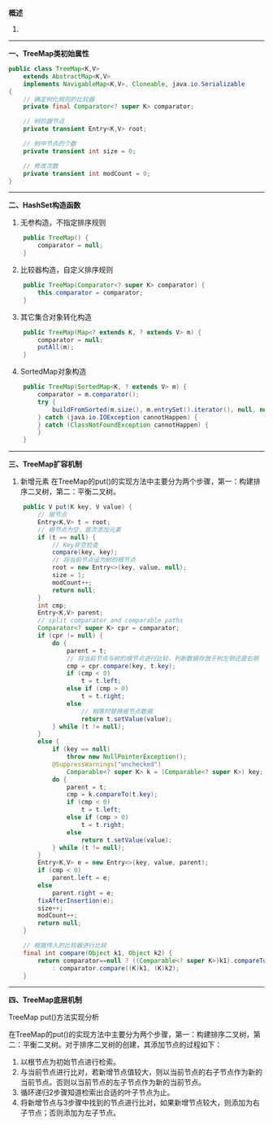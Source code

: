 **概述**

1. 

***
**一、TreeMap类初始属性**
```java
public class TreeMap<K,V>
    extends AbstractMap<K,V>
    implements NavigableMap<K,V>, Cloneable, java.io.Serializable
{
    // 确定树化规则的比较器
    private final Comparator<? super K> comparator;

    // 树的跟节点
    private transient Entry<K,V> root;

    // 树中节点的个数
    private transient int size = 0;

    // 修改次数
    private transient int modCount = 0;
}
```
***
**二、HashSet构造函数**

1. 无参构造，不指定排序规则
```java
    public TreeMap() {
        comparator = null;
    }
```
2. 比较器构造，自定义排序规则
```java
    public TreeMap(Comparator<? super K> comparator) {
        this.comparator = comparator;
    }
```
3. 其它集合对象转化构造
```java
    public TreeMap(Map<? extends K, ? extends V> m) {
        comparator = null;
        putAll(m);
    }
```
4. SortedMap对象构造
```java
    public TreeMap(SortedMap<K, ? extends V> m) {
        comparator = m.comparator();
        try {
            buildFromSorted(m.size(), m.entrySet().iterator(), null, null);
        } catch (java.io.IOException cannotHappen) {
        } catch (ClassNotFoundException cannotHappen) {
        }
    }
```
***
**三、TreeMap扩容机制**
1. 新增元素
在TreeMap的put()的实现方法中主要分为两个步骤，第一：构建排序二叉树，第二：平衡二叉树。
```java
    public V put(K key, V value) {
        // 根节点
        Entry<K,V> t = root;
        // 根节点为空，首次添加元素
        if (t == null) {
            // Key非空检查
            compare(key, key);
            // 将当前节点设为树的根节点
            root = new Entry<>(key, value, null);
            size = 1;
            modCount++;
            return null;
        }
        int cmp;
        Entry<K,V> parent;
        // split comparator and comparable paths
        Comparator<? super K> cpr = comparator;
        if (cpr != null) {
            do {
                parent = t;
                // 将当前节点与树的根节点进行比较，判断数据存放于树左侧还是右侧
                cmp = cpr.compare(key, t.key);
                if (cmp < 0)
                    t = t.left;
                else if (cmp > 0)
                    t = t.right;
                else
                    // 相等时替换根节点数据
                    return t.setValue(value);
            } while (t != null);
        }
        else {
            if (key == null)
                throw new NullPointerException();
            @SuppressWarnings("unchecked")
                Comparable<? super K> k = (Comparable<? super K>) key;
            do {
                parent = t;
                cmp = k.compareTo(t.key);
                if (cmp < 0)
                    t = t.left;
                else if (cmp > 0)
                    t = t.right;
                else
                    return t.setValue(value);
            } while (t != null);
        }
        Entry<K,V> e = new Entry<>(key, value, parent);
        if (cmp < 0)
            parent.left = e;
        else
            parent.right = e;
        fixAfterInsertion(e);
        size++;
        modCount++;
        return null;
    }

    // 根据传入的比较器进行比较
    final int compare(Object k1, Object k2) {
        return comparator==null ? ((Comparable<? super K>)k1).compareTo((K)k2)
            : comparator.compare((K)k1, (K)k2);
    }
```
***
**四、TreeMap底层机制**	

TreeMap put()方法实现分析

在TreeMap的put()的实现方法中主要分为两个步骤，第一：构建排序二叉树，第二：平衡二叉树。对于排序二叉树的创建，其添加节点的过程如下：
1. 以根节点为初始节点进行检索。
2. 与当前节点进行比对，若新增节点值较大，则以当前节点的右子节点作为新的当前节点。否则以当前节点的左子节点作为新的当前节点。
3. 循环递归2步骤知道检索出合适的叶子节点为止。
4. 将新增节点与3步骤中找到的节点进行比对，如果新增节点较大，则添加为右子节点；否则添加为左子节点。
